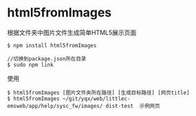 # html5fromImages
根据文件夹中图片文件生成简单HTML5展示页面

```
$ npm install html5fromImages

//切换到package.json所在目录
$ sudo npm link
```

使用
```
$ html5fromImages [图片文件夹所在路径] [生成目标路径] [网页title]
$ html5fromImages ~/git/yqx/web/littlec-emsweb/app/help/sysc_fw/images/ dist-test  示例网页
```
